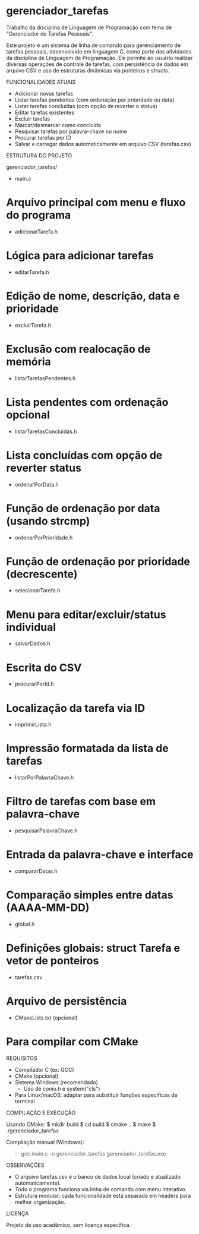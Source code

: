 # gerenciador_tarefas
 Trabalho da disciplina de Linguagem de Programação com tema de "Gerenciador de Tarefas Pessoais".

Este projeto é um sistema de linha de comando para gerenciamento de tarefas pessoais, desenvolvido em linguagem C, como parte das atividades da disciplina de Linguagem de Programação. Ele permite ao usuário realizar diversas operações de controle de tarefas, com persistência de dados em arquivo CSV e uso de estruturas dinâmicas via ponteiros e structs.

FUNCIONALIDADES ATUAIS

- Adicionar novas tarefas
- Listar tarefas pendentes (com ordenação por prioridade ou data)
- Listar tarefas concluídas (com opção de reverter o status)
- Editar tarefas existentes
- Excluir tarefas
- Marcar/desmarcar como concluída
- Pesquisar tarefas por palavra-chave no nome
- Procurar tarefas por ID
- Salvar e carregar dados automaticamente em arquivo CSV (tarefas.csv)

ESTRUTURA DO PROJETO

gerenciador_tarefas/
- main.c
# Arquivo principal com menu e fluxo do programa
- adicionarTarefa.h
# Lógica para adicionar tarefas
- editarTarefa.h
# Edição de nome, descrição, data e prioridade
- excluirTarefa.h
# Exclusão com realocação de memória
- listarTarefasPendentes.h
# Lista pendentes com ordenação opcional
- listarTarefasConcluidas.h
# Lista concluídas com opção de reverter status
- ordenarPorData.h
# Função de ordenação por data (usando strcmp)
- ordenarPorPrioridade.h
# Função de ordenação por prioridade (decrescente)
- selecionarTarefa.h
# Menu para editar/excluir/status individual
- salvarDados.h
# Escrita do CSV
- procurarPorId.h
# Localização da tarefa via ID
- imprimirLista.h
# Impressão formatada da lista de tarefas
- listarPorPalavraChave.h
# Filtro de tarefas com base em palavra-chave
- pesquisarPalavraChave.h
# Entrada da palavra-chave e interface
- compararDatas.h
# Comparação simples entre datas (AAAA-MM-DD)
- global.h
# Definições globais: struct Tarefa e vetor de ponteiros
- tarefas.csv
# Arquivo de persistência
- CMakeLists.txt (opcional)
# Para compilar com CMake

REQUISITOS

- Compilador C (ex: GCC)
- CMake (opcional)
- Sistema Windows (recomendado)
    - Uso de conio.h e system("cls")
- Para Linux/macOS: adaptar para substituir funções específicas de terminal

COMPILAÇÃO E EXECUÇÃO

Usando CMake:
$ mkdir build
$ cd build
$ cmake ..
$ make
$ ./gerenciador_tarefas

Compilação manual (Windows):
> gcc main.c -o gerenciador_tarefas
> gerenciador_tarefas.exe

OBSERVAÇÕES

- O arquivo tarefas.csv é o banco de dados local (criado e atualizado automaticamente).
- Todo o programa funciona via linha de comando com menu interativo.
- Estrutura modular: cada funcionalidade está separada em headers para melhor organização.

LICENÇA

Projeto de uso acadêmico, sem licença específica.
